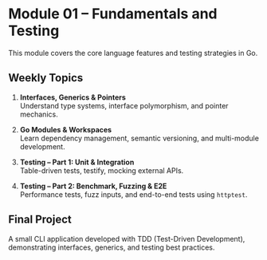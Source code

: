 # Module 01 – Fundamentals and Testing

This module covers the core language features and testing strategies in Go.

## Weekly Topics

1. **Interfaces, Generics & Pointers**  
   Understand type systems, interface polymorphism, and pointer mechanics.

2. **Go Modules & Workspaces**  
   Learn dependency management, semantic versioning, and multi-module development.

3. **Testing – Part 1: Unit & Integration**  
   Table-driven tests, testify, mocking external APIs.

4. **Testing – Part 2: Benchmark, Fuzzing & E2E**  
   Performance tests, fuzz inputs, and end-to-end tests using `httptest`.

## Final Project  
A small CLI application developed with TDD (Test-Driven Development), demonstrating interfaces, generics, and testing best practices.

